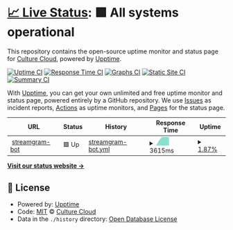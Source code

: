# [📈 Live Status](https://status.culturecloud.gq): <!--live status--> **🟩 All systems operational**

This repository contains the open-source uptime monitor and status page for [Culture Cloud](https://culturecloud.gq), powered by [Upptime](https://github.com/upptime/upptime).

[![Uptime CI](https://github.com/culturecloud/status/workflows/Uptime%20CI/badge.svg)](https://github.com/culturecloud/status/actions?query=workflow%3A%22Uptime+CI%22)
[![Response Time CI](https://github.com/culturecloud/status/workflows/Response%20Time%20CI/badge.svg)](https://github.com/culturecloud/status/actions?query=workflow%3A%22Response+Time+CI%22)
[![Graphs CI](https://github.com/culturecloud/status/workflows/Graphs%20CI/badge.svg)](https://github.com/culturecloud/status/actions?query=workflow%3A%22Graphs+CI%22)
[![Static Site CI](https://github.com/culturecloud/status/workflows/Static%20Site%20CI/badge.svg)](https://github.com/culturecloud/status/actions?query=workflow%3A%22Static+Site+CI%22)
[![Summary CI](https://github.com/culturecloud/status/workflows/Summary%20CI/badge.svg)](https://github.com/culturecloud/status/actions?query=workflow%3A%22Summary+CI%22)

With [Upptime](https://upptime.js.org), you can get your own unlimited and free uptime monitor and status page, powered entirely by a GitHub repository. We use [Issues](https://github.com/culturecloud/status/issues) as incident reports, [Actions](https://github.com/culturecloud/status/actions) as uptime monitors, and [Pages](https://status.culturecloud.gq) for the status page.

<!--start: status pages-->
<!-- This summary is generated by Upptime (https://github.com/upptime/upptime) -->
<!-- Do not edit this manually, your changes will be overwritten -->
<!-- prettier-ignore -->
| URL | Status | History | Response Time | Uptime |
| --- | ------ | ------- | ------------- | ------ |
| <img alt="" src="https://icons.duckduckgo.com/ip3/streamgram.culturecloud.repl.co.ico" height="13"> [streamgram-bot](https://streamgram.culturecloud.repl.co) | 🟩 Up | [streamgram-bot.yml](https://github.com/culturecloud/status/commits/HEAD/history/streamgram-bot.yml) | <details><summary><img alt="Response time graph" src="./graphs/streamgram-bot/response-time-week.png" height="20"> 3615ms</summary><br><a href="https://status.culturecloud.gq/history/streamgram-bot"><img alt="Response time 3615" src="https://img.shields.io/endpoint?url=https%3A%2F%2Fraw.githubusercontent.com%2Fculturecloud%2Fstatus%2FHEAD%2Fapi%2Fstreamgram-bot%2Fresponse-time.json"></a><br><a href="https://status.culturecloud.gq/history/streamgram-bot"><img alt="24-hour response time 3615" src="https://img.shields.io/endpoint?url=https%3A%2F%2Fraw.githubusercontent.com%2Fculturecloud%2Fstatus%2FHEAD%2Fapi%2Fstreamgram-bot%2Fresponse-time-day.json"></a><br><a href="https://status.culturecloud.gq/history/streamgram-bot"><img alt="7-day response time 3615" src="https://img.shields.io/endpoint?url=https%3A%2F%2Fraw.githubusercontent.com%2Fculturecloud%2Fstatus%2FHEAD%2Fapi%2Fstreamgram-bot%2Fresponse-time-week.json"></a><br><a href="https://status.culturecloud.gq/history/streamgram-bot"><img alt="30-day response time 3615" src="https://img.shields.io/endpoint?url=https%3A%2F%2Fraw.githubusercontent.com%2Fculturecloud%2Fstatus%2FHEAD%2Fapi%2Fstreamgram-bot%2Fresponse-time-month.json"></a><br><a href="https://status.culturecloud.gq/history/streamgram-bot"><img alt="1-year response time 3615" src="https://img.shields.io/endpoint?url=https%3A%2F%2Fraw.githubusercontent.com%2Fculturecloud%2Fstatus%2FHEAD%2Fapi%2Fstreamgram-bot%2Fresponse-time-year.json"></a></details> | <details><summary><a href="https://status.culturecloud.gq/history/streamgram-bot">1.87%</a></summary><a href="https://status.culturecloud.gq/history/streamgram-bot"><img alt="All-time uptime 1.87%" src="https://img.shields.io/endpoint?url=https%3A%2F%2Fraw.githubusercontent.com%2Fculturecloud%2Fstatus%2FHEAD%2Fapi%2Fstreamgram-bot%2Fuptime.json"></a><br><a href="https://status.culturecloud.gq/history/streamgram-bot"><img alt="24-hour uptime 1.87%" src="https://img.shields.io/endpoint?url=https%3A%2F%2Fraw.githubusercontent.com%2Fculturecloud%2Fstatus%2FHEAD%2Fapi%2Fstreamgram-bot%2Fuptime-day.json"></a><br><a href="https://status.culturecloud.gq/history/streamgram-bot"><img alt="7-day uptime 1.87%" src="https://img.shields.io/endpoint?url=https%3A%2F%2Fraw.githubusercontent.com%2Fculturecloud%2Fstatus%2FHEAD%2Fapi%2Fstreamgram-bot%2Fuptime-week.json"></a><br><a href="https://status.culturecloud.gq/history/streamgram-bot"><img alt="30-day uptime 1.87%" src="https://img.shields.io/endpoint?url=https%3A%2F%2Fraw.githubusercontent.com%2Fculturecloud%2Fstatus%2FHEAD%2Fapi%2Fstreamgram-bot%2Fuptime-month.json"></a><br><a href="https://status.culturecloud.gq/history/streamgram-bot"><img alt="1-year uptime 1.87%" src="https://img.shields.io/endpoint?url=https%3A%2F%2Fraw.githubusercontent.com%2Fculturecloud%2Fstatus%2FHEAD%2Fapi%2Fstreamgram-bot%2Fuptime-year.json"></a></details>

<!--end: status pages-->

[**Visit our status website →**](https://status.culturecloud.gq)

## 📄 License

- Powered by: [Upptime](https://github.com/upptime/upptime)
- Code: [MIT](./LICENSE) © [Culture Cloud](https://culturecloud.gq)
- Data in the `./history` directory: [Open Database License](https://opendatacommons.org/licenses/odbl/1-0/)
